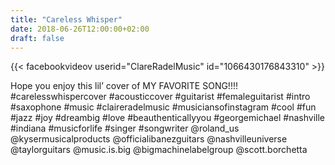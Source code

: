 ```yaml
---
title: "Careless Whisper"
date: 2018-06-26T12:00:00+02:00
draft: false
---
```


{{< facebookvideov userid="ClareRadelMusic" id="1066430176843310" >}}

Hope you enjoy this lil’ cover of MY FAVORITE SONG!!!!
#carelesswhispercover #acousticcover #guitarist #femaleguitarist #intro #saxophone #music #claireradelmusic #musiciansofinstagram #cool #fun #jazz #joy #dreambig #love #beauthenticallyyou #georgemichael #nashville #indiana #musicforlife #singer #songwriter @roland_us @kysermusicalproducts @officialibanezguitars @nashvilleuniverse @taylorguitars @music.is.big @bigmachinelabelgroup @scott.borchetta